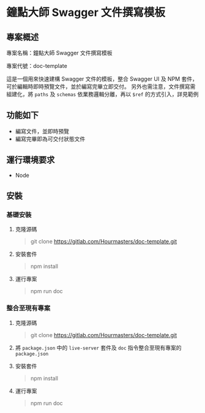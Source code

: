 # 鐘點大師 Swagger 文件撰寫模板

## 專案概述
專案名稱：鐘點大師 Swagger 文件撰寫模板

專案代號：doc-template

這是一個用來快速建構 Swagger 文件的模板，整合 Swagger UI 及 NPM 套件，可於編輯時即時預覽文件，並於編寫完畢立即交付。
另外也需注意，文件撰寫需組建化，將 `paths` 及 `schemas` 依業務邏輯分離，再以 `$ref` 的方式引入，詳見範例

## 功能如下
* 編寫文件，並即時預覽
* 編寫完畢即為可交付狀態文件

## 運行環境要求
* Node

## 安裝

### 基礎安裝
1. 克隆源碼

    > git clone https://gitlab.com/Hourmasters/doc-template.git

2. 安裝套件

    > npm install

3. 運行專案

    > npm run doc

### 整合至現有專案
1. 克隆源碼

    > git clone https://gitlab.com/Hourmasters/doc-template.git

2. 將 `package.json` 中的 `live-server` 套件及 `doc` 指令整合至現有專案的 `package.json`

3. 安裝套件

    > npm install

4. 運行專案

    > npm run doc
